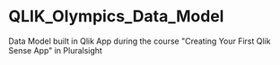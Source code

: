 # QLIK_Olympics_Data_Model
Data Model built in Qlik App during the course "Creating Your First Qlik Sense App" in Pluralsight
